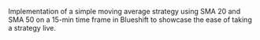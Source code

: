 Implementation of a simple moving average strategy using SMA 20 and SMA 50 on a 15-min time frame in Blueshift to showcase the ease of taking a strategy live.

